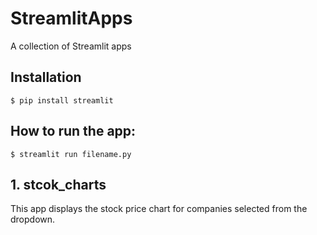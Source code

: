 # StreamlitApps
A collection of Streamlit apps

## Installation
    $ pip install streamlit

## How to run the app:
    $ streamlit run filename.py

## 1. stcok_charts
This app displays the stock price chart for companies selected from the dropdown.

